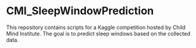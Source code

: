 # CMI_SleepWindowPrediction
This repository contains scripts for a Kaggle competition hosted by Child Mind Institute. The goal is to predict sleep windows based on the collected data.
